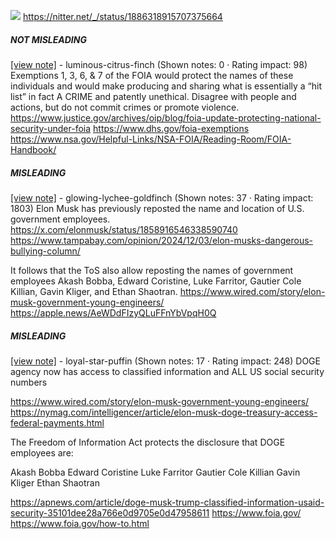 ![](https://i.imgur.com/pH2mNkk.png)
https://nitter.net/_/status/1886318915707375664
##### NOT MISLEADING

[[view note]](https://x.com/i/birdwatch/n/1886450760185151941) - luminous-citrus-finch (Shown notes: 0 · Rating impact: 98)
Exemptions 1, 3, 6, & 7 of the FOIA would protect the names of these individuals and would make producing and sharing what is essentially a “hit list” in fact A CRIME and patently unethical. Disagree with people and actions, but do not commit crimes or promote violence.
https://www.justice.gov/archives/oip/blog/foia-update-protecting-national-security-under-foia
https://www.dhs.gov/foia-exemptions
https://www.nsa.gov/Helpful-Links/NSA-FOIA/Reading-Room/FOIA-Handbook/

##### MISLEADING

[[view note]](https://x.com/i/birdwatch/n/1886451290777272706) - glowing-lychee-goldfinch (Shown notes: 37 · Rating impact: 1803)
Elon Musk has previously reposted the name and location of U.S. government employees.
https://x.com/elonmusk/status/1858916546338590740
https://www.tampabay.com/opinion/2024/12/03/elon-musks-dangerous-bullying-column/

It follows that the ToS also allow reposting the names of government employees Akash Bobba, Edward Coristine, Luke Farritor, Gautier Cole Killian, Gavin Kliger, and Ethan Shaotran.
https://www.wired.com/story/elon-musk-government-young-engineers/
https://apple.news/AeWDdFIzyQLuFFnYbVpqH0Q

##### MISLEADING

[[view note]](https://x.com/i/birdwatch/n/1886442118995976431) - loyal-star-puffin (Shown notes: 17 · Rating impact: 248)
DOGE agency now has access to classified information and ALL US social security numbers

https://www.wired.com/story/elon-musk-government-young-engineers/
https://nymag.com/intelligencer/article/elon-musk-doge-treasury-access-federal-payments.html

The Freedom of Information Act protects the disclosure that DOGE employees are:

Akash Bobba
Edward Coristine
Luke Farritor
Gautier Cole Killian
Gavin Kliger
Ethan Shaotran

https://apnews.com/article/doge-musk-trump-classified-information-usaid-security-35101dee28a766e0d9705e0d47958611
https://www.foia.gov/
https://www.foia.gov/how-to.html
